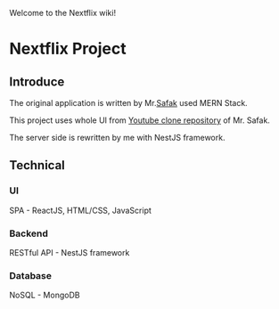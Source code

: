 Welcome to the Nextflix wiki!

# Nextflix Project

## Introduce

The original application is written by Mr.[Safak](https://github.com/safak/) used MERN Stack.

This project uses whole UI from [Youtube clone repository](https://github.com/safak/youtube) of Mr. Safak.

The server side is rewritten by me with NestJS framework.

## Technical

### UI

SPA - ReactJS, HTML/CSS, JavaScript

### Backend

RESTful API - NestJS framework

### Database

NoSQL - MongoDB